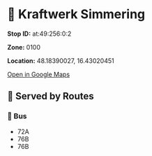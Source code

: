 # 🚉 Kraftwerk Simmering


**Stop ID:** at:49:256:0:2

**Zone:** 0100

**Location:** 48.18390027, 16.43020451

[Open in Google Maps](https://www.google.com/maps?q=48.18390027,16.43020451)

## 🚆 Served by Routes

### 🚌 Bus
- 72A
- 76B
- 76B